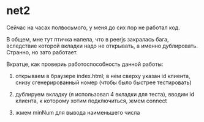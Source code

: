 # net2

Сейчас на часах полвосьмого, у меня до сих пор не работал код.

В общем, мне тут птичка напела, что в peerjs закралась бага, вследствие которой вкладки надо не открывать, а именно дублировать. Странно, но зато работает.

Вкратце, как провериь работоспособность данной работы:

1) открываем в браузере index.html; в нем сверху указан id клиента, снизу сгенерированный номер (чтобы было быстрее тестировать)

2) дублируем вкладку (я использовал 4 вкладки для теста), вводим id клиента, к которому хотим подключиться, жмем connect

3) жмем minNum для вывода наименьшего числа
